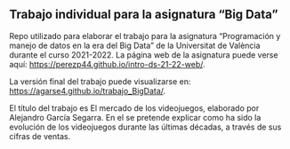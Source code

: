 ## Trabajo individual para la asignatura “Big Data”

Repo utilizado para elaborar el trabajo para la asignatura “Programación
y manejo de datos en la era del Big Data” de la Universitat de València
durante el curso 2021-2022. La página web de la asignatura puede verse
aquí: <https://perezp44.github.io/intro-ds-21-22-web/>.

La versión final del trabajo puede visualizarse en:
<https://agarse4.github.io/trabajo_BigData/>.

El título del trabajo es El mercado de los videojuegos, elaborado por
Alejandro García Segarra. En el se pretende explicar como ha sido la
evolución de los videojuegos durante las últimas décadas, a través de
sus cifras de ventas.
